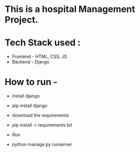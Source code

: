 # This is a hospital Management Project.
# Tech Stack used : 
* Frontend - HTML, CSS, JS
* Backend - Django

# How to run -
* install django 
 - pip install django
 * download the requirements 
 - pip install -r requirements.txt
 * Run  
 - python manage.py runserver